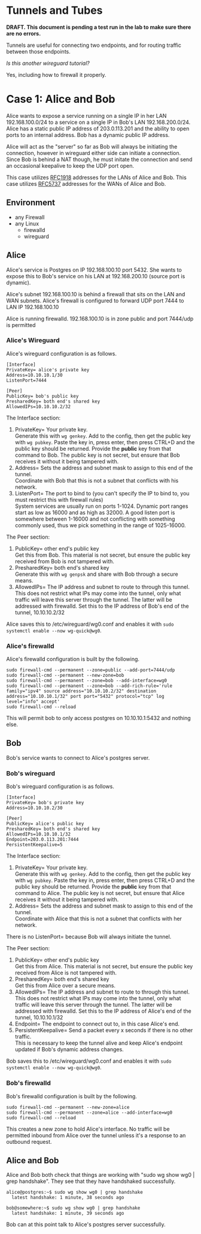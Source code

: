 # Tunnels and Tubes

**DRAFT. This document is pending a test run in the lab to make sure there are no errors.**

Tunnels are useful for connecting two endpoints, and for routing traffic between those endpoints.

*Is this another wireguard tutorial?*

Yes, including how to firewall it properly.

# Case 1: Alice and Bob

Alice wants to expose a service running on a single IP in her LAN 192.168.100.0/24 to a service on a single IP in Bob's LAN 192.168.200.0/24. Alice has a static public IP address of 203.0.113.201 and the ability to open ports to an internal address. Bob has a dynamic public IP address.

Alice will act as the "server" so far as Bob will always be initiating the connection, however in wireguard either side can initiate a connection. Since Bob is behind a NAT though, he must initate the connection and send an occasional keepalive to keep the UDP port open.

This case utilizes [RFC1918](https://datatracker.ietf.org/doc/html/rfc1918) addresses for the LANs of Alice and Bob. This case utilizes [RFC5737](https://datatracker.ietf.org/doc/html/rfc5737) addresses for the WANs of Alice and Bob.

## Environment

* any Firewall
* any Linux
    * firewalld
    * wireguard

## Alice

Alice's service is Postgres on IP 192.168.100.10 port 5432. She wants to expose this to Bob's service on his LAN at 192.168.200.10 (source port is dynamic).

Alice's subnet 192.168.100.10 is behind a firewall that sits on the LAN and WAN subnets. Alice's firewall is configured to forward UDP port 7444 to LAN IP 192.168.100.10

Alice is running firewalld. 192.168.100.10 is in zone public and port 7444/udp is permitted

### Alice's Wireguard

Alice's wireguard configuration is as follows.

    [Interface]
    PrivateKey= alice's private key
    Address=10.10.10.1/30
    ListenPort=7444
    
    [Peer]
    PublicKey= bob's public key
    PresharedKey= both end's shared key
    AllowedIPs=10.10.10.2/32

The Interface section:

1. PrivateKey= Your private key.  
Generate this with `wg genkey`. Add to the config, then get the public key with `wg pubkey`. Paste the key in, press enter, then press CTRL+D and the public key should be returned. Provide the **public** key from that command to Bob. The public key is not secret, but ensure that Bob receives it without it being tampered with.
2. Address= Sets the address and subnet mask to assign to this end of the tunnel.  
Coordinate with Bob that this is not a subnet that conflicts with his network.
3. ListenPort= The port to bind to (you can't specify the IP to bind to, you must restrict this with firewall rules)  
System services are usually run on ports 1-1024. Dynamic port ranges start as low as 16000 and as high as 32000. A good listen port is somewhere between 1-16000 and not conflicting with something commonly used, thus we pick something in the range of 1025-16000.

The Peer section:

1. PublicKey= other end's public key  
Get this from Bob. This material is not secret, but ensure the public key received from Bob is not tampered with.
2. PresharedKey= both end's shared key  
Generate this with `wg genpsk` and share with Bob through a secure means.
3. AllowedIPs= The IP address and subnet to route to through this tunnel.  
This does not restrict what IPs may come into the tunnel, only what traffic will leave this server through the tunnel. The latter will be addressed with firewalld. Set this to the IP address of Bob's end of the tunnel, 10.10.10.2/32

Alice saves this to /etc/wireguard/wg0.conf and enables it with `sudo systemctl enable --now wg-quick@wg0`.

### Alice's firewalld

Alice's firewalld configuration is built by the following.

    sudo firewall-cmd --permanent --zone=public --add-port=7444/udp
    sudo firewall-cmd --permanent --new-zone=bob
    sudo firewall-cmd --permanent --zone=bob --add-interface=wg0
    sudo firewall-cmd --permanent --zone=bob --add-rich-rule='rule family="ipv4" source address="10.10.10.2/32" destination address="10.10.10.1/32" port port="5432" protocol="tcp" log level="info" accept'
    sudo firewall-cmd --reload

This will permit bob to only access postgres on 10.10.10.1:5432 and nothing else.

## Bob

Bob's service wants to connect to Alice's postgres server.

### Bob's wireguard

Bob's wireguard configuration is as follows.

    [Interface]
    PrivateKey= bob's private key
    Address=10.10.10.2/30
    
    [Peer]
    PublicKey= alice's public key
    PresharedKey= both end's shared key
    AllowedIPs=10.10.10.1/32
    Endpoint=203.0.113.201:7444
    PersistentKeepalive=5

The Interface section:

1. PrivateKey= Your private key.  
Generate this with `wg genkey`. Add to the config, then get the public key with `wg pubkey`. Paste the key in, press enter, then press CTRL+D and the public key should be returned. Provide the **public** key from that command to Alice. The public key is not secret, but ensure that Alice receives it without it being tampered with.
2. Address= Sets the address and subnet mask to assign to this end of the tunnel.  
Coordinate with Alice that this is not a subnet that conflicts with her network.

There is no ListenPort= because Bob will always initiate the tunnel.

The Peer section:

1. PublicKey= other end's public key  
Get this from Alice. This material is not secret, but ensure the public key received from Alice is not tampered with.
2. PresharedKey= both end's shared key  
Get this from Alice over a secure means.
3. AllowedIPs= The IP address and subnet to route to through this tunnel.  
This does not restrict what IPs may come into the tunnel, only what traffic will leave this server through the tunnel. The latter will be addressed with firewalld. Set this to the IP address of Alice's end of the tunnel, 10.10.10.1/32
4. Endpoint= The endpoint to connect out to, in this case Alice's end.
5. PersistentKeepalive= Send a packet every x seconds if there is no other traffic.  
This is necessary to keep the tunnel alive and keep Alice's endpoint updated if Bob's dynamic address changes.

Bob saves this to /etc/wireguard/wg0.conf and enables it with `sudo systemctl enable --now wg-quick@wg0`.

### Bob's firewalld

Bob's firewalld configuration is built by the following.

    sudo firewall-cmd --permanent --new-zone=alice
    sudo firewall-cmd --permanent --zone=alice --add-interface=wg0
    sudo firewall-cmd --reload

This creates a new zone to hold Alice's interface. No traffic will be permitted inbound from Alice over the tunnel unless it's a response to an outbound request.

## Alice and Bob

Alice and Bob both check that things are working with "sudo wg show wg0 | grep handshake". They see that they have handshaked successfully.

    alice@postgres:~$ sudo wg show wg0 | grep handshake
      latest handshake: 1 minute, 38 seconds ago
    
    bob@somewhere:~$ sudo wg show wg0 | grep handshake
      latest handshake: 1 minute, 39 seconds ago

Bob can at this point talk to Alice's postgres server successfully.
